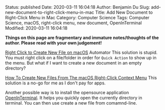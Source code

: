 Status: published
Date: 2020-03-11 16:04:18
Author: Benjamin Du
Slug: add-new-document-to-right-click-menu-in-mac
Title: Add New Document to Right-Click Menu in Mac
Category: Computer Science
Tags: Computer Science, macOS, right-click menu, new document, OpenInTerminal
Modified: 2020-03-11 16:04:18

**Things on this page are fragmentary and immature notes/thoughts of the author. Please read with your own judgement!**


[Right Click to Create New File on macOS](https://filipmolcik.com/new-file-mac-os/)
Automator
This solution is stupid. 
You must right click on a file/folder in order for `Quick Action` to show up in the menu.
But what if I want to create a new document in an empty directory?

[How To Create New Files From The macOS Right-Click Context Menu](https://www.addictivetips.com/mac-os/how-to-create-new-files-from-the-macos-right-click-context-menu/)
This solution is a no-go for me as I don't pay for apps.

Another possible way is to install the opensource application
[OpenInTerminal](https://github.com/Ji4n1ng/OpenInTerminal).
It helps you quickly open the currently directory in terminal.
You can then use create a new file from comamnd-line.
